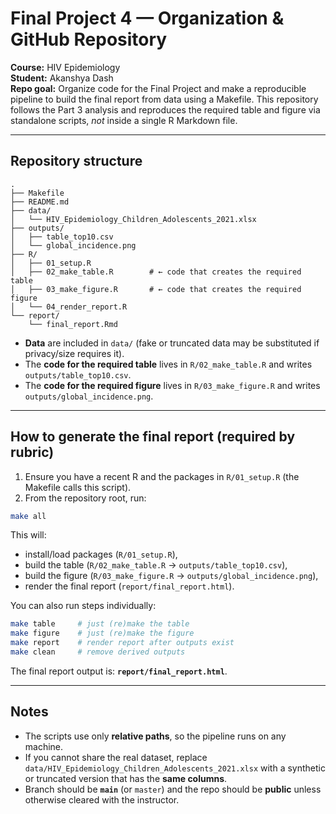 # Final Project 4 — Organization & GitHub Repository

**Course:** HIV Epidemiology  
**Student:** Akanshya Dash  
**Repo goal:** Organize code for the Final Project and make a reproducible pipeline to build the final report from data using a Makefile. This repository follows the Part 3 analysis and reproduces the required table and figure via standalone scripts, _not_ inside a single R Markdown file.

---

## Repository structure

```
.
├── Makefile
├── README.md
├── data/
│   └── HIV_Epidemiology_Children_Adolescents_2021.xlsx
├── outputs/
│   ├── table_top10.csv
│   └── global_incidence.png
├── R/
│   ├── 01_setup.R
│   ├── 02_make_table.R        # ← code that creates the required table
│   ├── 03_make_figure.R       # ← code that creates the required figure
│   └── 04_render_report.R
└── report/
    └── final_report.Rmd
```

- **Data** are included in `data/` (fake or truncated data may be substituted if privacy/size requires it).
- The **code for the required table** lives in `R/02_make_table.R` and writes `outputs/table_top10.csv`.
- The **code for the required figure** lives in `R/03_make_figure.R` and writes `outputs/global_incidence.png`.

---

## How to generate the final report (required by rubric)

1. Ensure you have a recent R and the packages in `R/01_setup.R` (the Makefile calls this script).
2. From the repository root, run:

```bash
make all
```

This will:
- install/load packages (`R/01_setup.R`),
- build the table (`R/02_make_table.R` → `outputs/table_top10.csv`),
- build the figure (`R/03_make_figure.R` → `outputs/global_incidence.png`),
- render the final report (`report/final_report.html`).

You can also run steps individually:

```bash
make table     # just (re)make the table
make figure    # just (re)make the figure
make report    # render report after outputs exist
make clean     # remove derived outputs
```

The final report output is: **`report/final_report.html`**.

---

## Notes

- The scripts use only **relative paths**, so the pipeline runs on any machine.
- If you cannot share the real dataset, replace `data/HIV_Epidemiology_Children_Adolescents_2021.xlsx` with a synthetic or truncated version that has the **same columns**.
- Branch should be **`main`** (or `master`) and the repo should be **public** unless otherwise cleared with the instructor.
